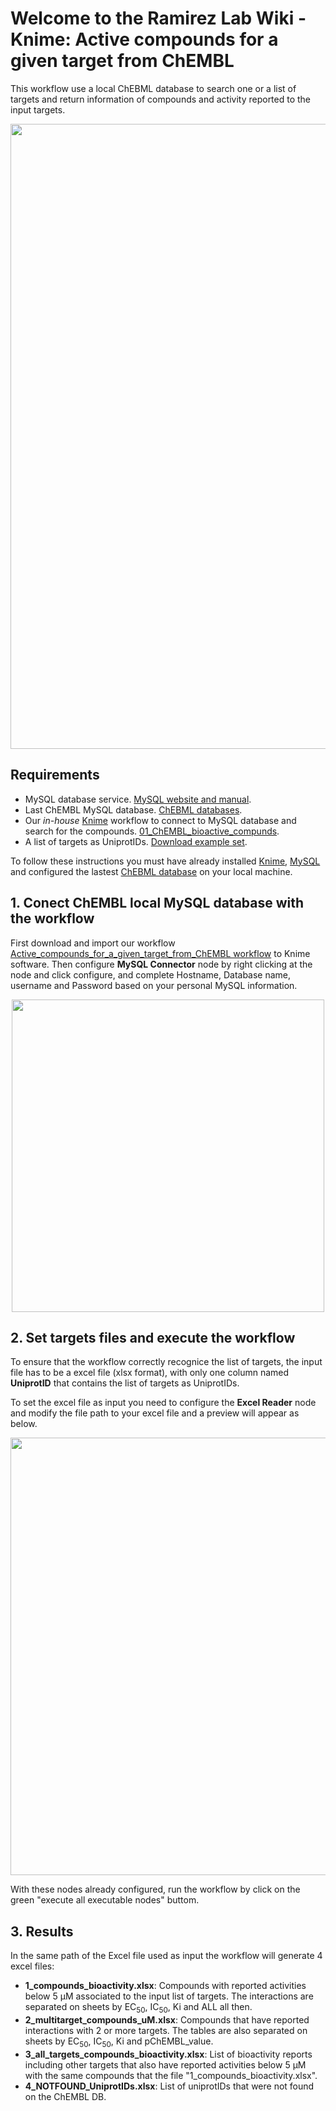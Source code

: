 # Welcome to the Ramirez Lab Wiki - Knime: Active compounds for a given target from ChEMBL #

This workflow use a local ChEBML database to search one or a list of targets and return information of compounds and activity reported to the input targets.

<p align="center">
    <img src="https://github.com/ramirezlab/WIKI/blob/master/KNIME/Active%20compounds%20for%20a%20given%20target%20from%20ChEMBL/media/ChEMBL_bioactive_compounds.png" width="1000">
</p>

## Requirements ##
- MySQL database service. [MySQL website and manual](https://dev.mysql.com/doc/refman/8.0/en/installing.html).
- Last ChEMBL MySQL database. [ChEBML databases](https://ftp.ebi.ac.uk/pub/databases/chembl/ChEMBLdb/latest/).
- Our *in-house* [Knime](https://www.knime.com/) workflow to connect to MySQL database and search for the compounds. [01_ChEMBL_bioactive_compunds](https://github.com/ramirezlab/WIKI/raw/master/KNIME/Active%20compounds%20for%20a%20given%20target%20from%20ChEMBL/01_ChEMBL_bioactive_compunds.knwf).
- A list of targets as UniprotIDs. [Download example set](https://github.com/ramirezlab/WIKI/raw/master/KNIME/Active%20compounds%20for%20a%20given%20target%20from%20ChEMBL/02_UniprotIDs.xlsx). 

To follow these instructions you must have already installed [Knime](https://www.knime.com/), [MySQL](https://dev.mysql.com/doc/refman/8.0/en/installing.html) and configured the lastest [ChEBML database](https://ftp.ebi.ac.uk/pub/databases/chembl/ChEMBLdb/latest/) on your local machine.

## 1. Conect ChEMBL local MySQL database with the workflow ##

First download and import our workflow [Active_compounds_for_a_given_target_from_ChEMBL workflow](https://github.com/ramirezlab/WIKI/raw/master/KNIME/Active%20compounds%20for%20a%20given%20target%20from%20ChEMBL/01_Active_compounds_for_a_given_target_from_ChEMBL.knwf) to Knime software. Then configure **MySQL Connector** node by right clicking at the node and click configure, and complete Hostname, Database name, username and Password based on your personal MySQL information.

<p align="center">
<img src="https://github.com/ramirezlab/WIKI/blob/master/KNIME/Active%20compounds%20for%20a%20given%20target%20from%20ChEMBL/media/mysql%20connector.png" width="500">
</p>

## 2. Set targets files and execute the workflow ##

To ensure that the workflow correctly recognice the list of targets, the input file has to be a excel file (xlsx format), with only one column named **UniprotID** that contains the list of targets as UniprotIDs.

To set the excel file as input you need to configure the **Excel Reader** node and modify the file path to your excel file and a preview will appear as below.
<p align="center">
<img src="https://github.com/ramirezlab/WIKI/blob/master/KNIME/Active%20compounds%20for%20a%20given%20target%20from%20ChEMBL/media/UniprotID_excel_file.png" width="700">
</p>

With these nodes already configured, run the workflow by click on the green "execute all executable nodes" buttom.

## 3. Results ##

In the same path of the Excel file used as input the workflow will generate 4 excel files:

- **1_compounds_bioactivity.xlsx**: Compounds with reported activities below 5 µM associated to the input list of targets. The interactions are separated on sheets by EC<sub>50</sub>, IC<sub>50</sub>, Ki and ALL all then.
- **2_multitarget_compounds_uM.xlsx**: Compounds that have reported interactions with 2 or more targets. The tables are also separated on sheets by EC<sub>50</sub>, IC<sub>50</sub>, Ki and pChEMBL_value.
- **3_all_targets_compounds_bioactivity.xlsx**: List of bioactivity reports including other targets that also have reported activities below 5 µM with the same compounds that the file "1_compounds_bioactivity.xlsx".
- **4_NOTFOUND_UniprotIDs.xlsx**: List of uniprotIDs that were not found on the ChEMBL DB.


